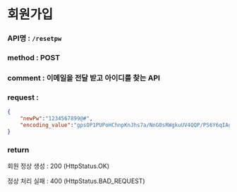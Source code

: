 # 회원가입
### API명 : `/resetpw`

### method : POST

### comment : 이메일을 전달 받고 아이디를 찾는 API 

### request : 
~~~json
{
    "newPw":"1234567899@#",
    "encoding_value":"gpsOP1PUPoHChnpKnJhs7a/NnG0sRWgkuUV4QQP/PS6Y6qIAgt7BYpFeat8l7yTEBkPETkUwQFY0fVBVWMLQYg=="
}
~~~

### return
회원 정상 생성 : 200 (HttpStatus.OK)

정상 처리 실패 : 400 (HttpStatus.BAD_REQUEST)